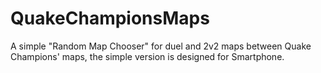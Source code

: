 # QuakeChampionsMaps
A simple "Random Map Chooser" for duel and 2v2 maps between Quake Champions' maps, the simple version is designed for Smartphone.
